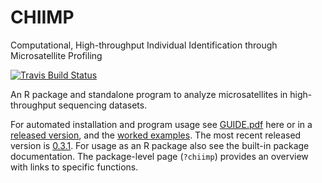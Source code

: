# CHIIMP
Computational, High-throughput Individual Identification through Microsatellite Profiling

[![Travis Build Status](https://travis-ci.org/ShawHahnLab/chiimp.svg?branch=master)](https://travis-ci.org/ShawHahnLab/chiimp)

An R package and standalone program to analyze microsatellites in
high-throughput sequencing datasets.

For automated installation and program usage see [GUIDE.pdf] here or in a
[released version](https://github.com/ShawHahnLab/chiimp/releases), and the [worked examples].
The most recent released version is [0.3.1](https://github.com/ShawHahnLab/chiimp/releases/tag/0.3.1).
For usage as an R package also see the built-in package documentation.  The
package-level page (`?chiimp`) provides an overview with links to specific
functions.

[GUIDE.pdf]: https://shawhahnlab.github.io/chiimp/GUIDE.pdf
[worked examples]: https://shawhahnlab.github.io/chiimp/docs
